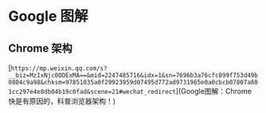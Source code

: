 # Google 图解

## Chrome 架构

[`https://mp.weixin.qq.com/s?__biz=MzIxNjc0ODExMA==&mid=2247485716&idx=1&sn=7696b3a76cfc899f753d49b0804c9a98&chksm=97851035a0f29923959d07495d772ad9731965e0a0cbcb07807a801cc297e4e8db04b19c0fad&scene=21#wechat_redirect`](Google图解：Chrome 快是有原因的，科普浏览器架构！)

